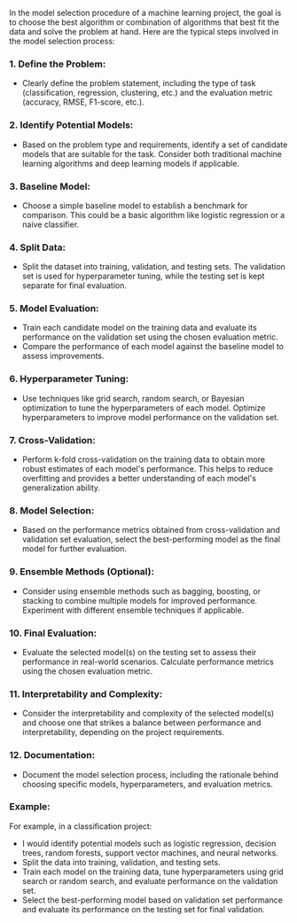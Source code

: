 In the model selection procedure of a machine learning project, the goal is to choose the best algorithm or combination of algorithms that best fit the data and solve the problem at hand. Here are the typical steps involved in the model selection process:

### 1. Define the Problem:
- Clearly define the problem statement, including the type of task (classification, regression, clustering, etc.) and the evaluation metric (accuracy, RMSE, F1-score, etc.).

### 2. Identify Potential Models:
- Based on the problem type and requirements, identify a set of candidate models that are suitable for the task. Consider both traditional machine learning algorithms and deep learning models if applicable.

### 3. Baseline Model:
- Choose a simple baseline model to establish a benchmark for comparison. This could be a basic algorithm like logistic regression or a naive classifier.

### 4. Split Data:
- Split the dataset into training, validation, and testing sets. The validation set is used for hyperparameter tuning, while the testing set is kept separate for final evaluation.

### 5. Model Evaluation:
- Train each candidate model on the training data and evaluate its performance on the validation set using the chosen evaluation metric.
- Compare the performance of each model against the baseline model to assess improvements.

### 6. Hyperparameter Tuning:
- Use techniques like grid search, random search, or Bayesian optimization to tune the hyperparameters of each model. Optimize hyperparameters to improve model performance on the validation set.

### 7. Cross-Validation:
- Perform k-fold cross-validation on the training data to obtain more robust estimates of each model's performance. This helps to reduce overfitting and provides a better understanding of each model's generalization ability.

### 8. Model Selection:
- Based on the performance metrics obtained from cross-validation and validation set evaluation, select the best-performing model as the final model for further evaluation.

### 9. Ensemble Methods (Optional):
- Consider using ensemble methods such as bagging, boosting, or stacking to combine multiple models for improved performance. Experiment with different ensemble techniques if applicable.

### 10. Final Evaluation:
- Evaluate the selected model(s) on the testing set to assess their performance in real-world scenarios. Calculate performance metrics using the chosen evaluation metric.

### 11. Interpretability and Complexity:
- Consider the interpretability and complexity of the selected model(s) and choose one that strikes a balance between performance and interpretability, depending on the project requirements.

### 12. Documentation:
- Document the model selection process, including the rationale behind choosing specific models, hyperparameters, and evaluation metrics.

### Example:
For example, in a classification project:
- I would identify potential models such as logistic regression, decision trees, random forests, support vector machines, and neural networks.
- Split the data into training, validation, and testing sets.
- Train each model on the training data, tune hyperparameters using grid search or random search, and evaluate performance on the validation set.
- Select the best-performing model based on validation set performance and evaluate its performance on the testing set for final validation.
